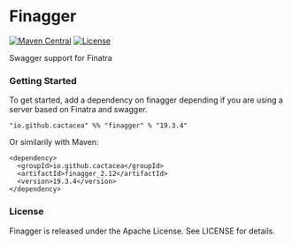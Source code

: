 # Finagger
[![Maven Central](https://maven-badges.herokuapp.com/maven-central/io.github.cactacea/finagger_2.12/badge.svg)](https://maven-badges.herokuapp.com/maven-central/io.github.cactacea/finagger_2.12)
[![License](https://img.shields.io/badge/License-Apache%202.0-blue.svg)](https://opensource.org/licenses/Apache-2.0)

Swagger support for Finatra

### Getting Started

To get started, add a dependency on finagger depending if you are using a server based on Finatra and swagger.

```
"io.github.cactacea" %% "finagger" % "19.3.4"
```
Or similarily with Maven:
```
<dependency>
  <groupId>io.github.cactacea</groupId>
  <artifactId>finagger_2.12</artifactId>
  <version>19.3.4</version>
</dependency>
```

### License

Finagger is released under the Apache License. See LICENSE for details.
